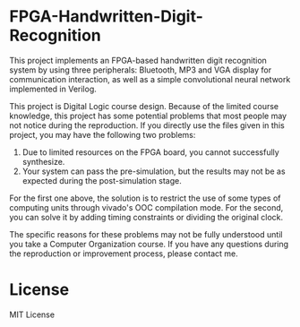 # FPGA-Handwritten-Digit-Recognition

This project implements an FPGA-based handwritten digit recognition system by using three peripherals: Bluetooth, MP3 and VGA display for communication interaction, as well as a simple convolutional neural network implemented in Verilog.

This project is Digital Logic course design. Because of the limited course knowledge, this project has some potential problems that most people may not notice during the reproduction. If you directly use the files given in this project, you may have the following two problems:
1. Due to limited resources on the FPGA board, you cannot successfully synthesize.
2. Your system can pass the pre-simulation, but the results may not be as expected during the post-simulation stage.

For the first one above, the solution is to restrict the use of some types of computing units through vivado's OOC compilation mode. 
For the second, you can solve it by adding timing constraints or dividing the original clock. 

The specific reasons for these problems may not be fully understood until you take a Computer Organization course. If you have any questions during the reproduction or improvement process, please contact me.

# License
MIT License
